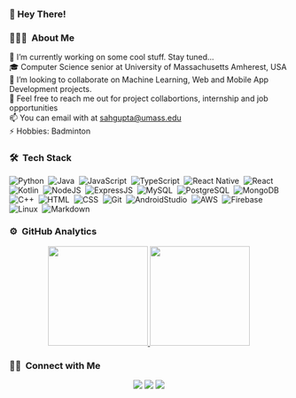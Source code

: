 
### 👋 Hey There!

### 👨🏻‍💻 &nbsp;About Me

🔭 I’m currently working on some cool stuff. Stay tuned...<br />
🎓 Computer Science senior at University of Massachusetts Amherest, USA<br />
👯 I’m looking to collaborate on Machine Learning, Web and Mobile App Development projects.<br />
💬 Feel free to reach me out for project collabortions, internship  and job opportunities<br />
📫 You can email with at sahgupta@umass.edu<br />
⚡ Hobbies: Badminton<br />

### 🛠 &nbsp;Tech Stack

![Python](https://img.shields.io/badge/-Python-3776AB?style=flat&logo=python&logoColor=white)&nbsp;
![Java](https://img.shields.io/badge/-Java-e32802?style=flat&logo=Java&logoColor=orange&logoColor=white)&nbsp;
![JavaScript](https://img.shields.io/badge/-JavaScript-F7DF1E?style=flat&logo=javascript&logoColor=white)&nbsp;
![TypeScript](https://img.shields.io/badge/-TypeScript-3178C6?style=flat&logo=typescript&logoColor=white)&nbsp;
![React Native](https://img.shields.io/badge/-React%20Native-61DAFB?style=flat&logo=react&logoColor=white)&nbsp;
![React](https://img.shields.io/badge/-React-61DAFB?style=flat&logo=react&logoColor=white)&nbsp;
![Kotlin](https://img.shields.io/badge/-Kotlin-7F52FF?style=flat&logo=kotlin&logoColor=white)&nbsp;
![NodeJS](https://img.shields.io/badge/-NodeJS-339933?style=flat&logo=nodedotjs&logoColor=white)&nbsp;
![ExpressJS](https://img.shields.io/badge/-Express-000000?style=flat&logo=express&logoColor=white)&nbsp;
![MySQL](https://img.shields.io/badge/-MySQL-4479A1?style=flat&logo=mysql&logoColor=white)&nbsp;
![PostgreSQL](https://img.shields.io/badge/-PostgreSQL-4169E1?style=flat&logo=postgresql&logoColor=white)&nbsp;
![MongoDB](https://img.shields.io/badge/-MongoDB-47A248?style=flat&logo=mongodb&logoColor=white)&nbsp;
![C++](https://img.shields.io/badge/-C++-00599C?style=flat&logo=C%2B%2B&logoColor=white)&nbsp;
![HTML](https://img.shields.io/badge/-HTML-E34F26?style=flat&logo=HTML5&logoColor=white)&nbsp;
![CSS](https://img.shields.io/badge/-CSS-1572B6?style=flat&logo=CSS3&logoColor=1572B6&logoColor=white)&nbsp;
![Git](https://img.shields.io/badge/-Git-F05032?style=flat&logo=git&logoColor=white)&nbsp;
![AndroidStudio](https://img.shields.io/badge/-Android%20Studio-3FA037?style=flat&logo=androidstudio&logoColor=white)&nbsp;
![AWS](https://img.shields.io/badge/-AWS-232F3E?style=flat&logo=AmazonAWS&logoColor=white)&nbsp;
![Firebase](https://img.shields.io/badge/-Firebase-FFCA28?style=flat&logo=firebase&logoColor=white)&nbsp;
![Linux](https://img.shields.io/badge/-Linux-FFCA28?style=flat&logo=linux&logoColor=black)&nbsp;
![Markdown](https://img.shields.io/badge/-Markdown-05122A?style=flat&logo=markdown)&nbsp;

### ⚙️ &nbsp;GitHub Analytics

<p align="center">
<a href="https://github.com/sahilgupta17">
  <img height="180em" src="https://github-readme-stats-eight-theta.vercel.app/api?username=sahilgupta17&show_icons=true&theme=algolia&include_all_commits=true&count_private=true"/>
  <img height="180em" src="https://github-readme-stats-eight-theta.vercel.app/api/top-langs/?username=sahilgupta17&layout=compact&langs_count=8&theme=algolia"/>
</a>
</p>

### 🤝🏻 &nbsp;Connect with Me

<p align="center">
<a href="https://linkedin.com/in/sahilgupta17"><img src="https://img.shields.io/badge/-sahilgupta17-blue?style=flat&logo=Linkedin&logoColor=white"/></a>
<a href="mailto:gsahil2000.14@gmail.com"><img src="https://img.shields.io/badge/-gsahil2000.14@gmail.com-b02525?style=flat&logo=Gmail&logoColor=white"/></a>
<a href="https://instagram.com/sahilgupta_17"><img src="https://img.shields.io/badge/-@sahilgupta__17-8a3ab9?style=flat&logo=Instagram&logoColor=white"/></a>
</p>
